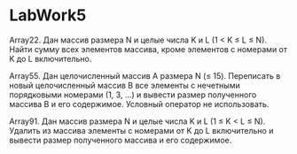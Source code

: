 # LabWork5

Array22. Дан массив размера N и целые числа K и L (1 < K ≤ L ≤ N). Найти сумму всех элементов массива, кроме элементов с номерами от K до L включительно.

Array55. Дан целочисленный массив A размера N (≤ 15). Переписать в новый целочисленный массив B все элементы с нечетными порядковыми номерами (1, 3, …) и вывести размер полученного массива B и его содержимое. Условный оператор не использовать.

Array91. Дан массив размера N и целые числа K и L (1 ≤ K < L ≤ N). Удалить из массива элементы с номерами от K до L включительно и вывести размер полученного массива и его содержимое.
